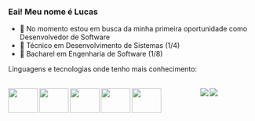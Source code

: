 ### Eai! Meu nome é Lucas

- 🔭 No momento estou em busca da minha primeira oportunidade como Desenvolvedor de Software
- 📕 Técnico em Desenvolvimento de Sistemas (1/4)
- 📗 Bacharel em Engenharia de Software (1/8)

Linguagens e tecnologias onde tenho mais conhecimento:
<div align="center" style="display: inline_block"><br>    
  <i class="devicon-javascript-plain colored"></i>
  <img align="left" height="50" width="60" src="https://cdn.jsdelivr.net/gh/devicons/devicon/icons/nodejs/nodejs-original.svg" /> 
  <img align="left" height="50" width="60" src="https://cdn.jsdelivr.net/gh/devicons/devicon@latest/icons/java/java-original.svg" />
  <img align="left" height="50" width="60" src="https://cdn.jsdelivr.net/gh/devicons/devicon@latest/icons/csharp/csharp-original.svg" />
  <img align="left" height="50" width="60" src="https://cdn.jsdelivr.net/gh/devicons/devicon@latest/icons/mysql/mysql-original.svg" />
  <img align="left" height="50" width="60" src="https://cdn.jsdelivr.net/gh/devicons/devicon@latest/icons/mongodb/mongodb-plain.svg" />
</div>

<div align="center"> 
  <a href = "mailto:lucaszambiazzi194@gmail.com"><img src="https://img.shields.io/badge/-Gmail-%23333?style=for-the-badge&logo=gmail&logoColor=white" target="_blank"></a>
  <a href="https://www.linkedin.com/in/lucas-zambiazzi-brandino-724555239/" target="_blank"><img src="https://img.shields.io/badge/-LinkedIn-%230077B5?style=for-the-badge&logo=linkedin&logoColor=white" target="_blank"></a> 
</div>
